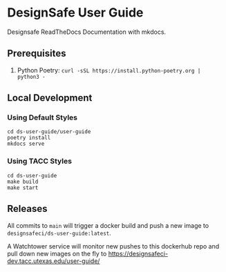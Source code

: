 # DesignSafe User Guide

Designsafe ReadTheDocs Documentation with mkdocs.

## Prerequisites

1. Python Poetry: `curl -sSL https://install.python-poetry.org | python3 -`


## Local Development

### Using Default Styles

```shell
cd ds-user-guide/user-guide
poetry install
mkdocs serve
```

### Using TACC Styles

```shell
cd ds-user-guide
make build
make start
```

## Releases

All commits to `main` will trigger a docker build and push a new image to `designsafeci/ds-user-guide:latest`.

A Watchtower service will monitor new pushes to this dockerhub repo and pull down new images on the fly to https://designsafeci-dev.tacc.utexas.edu/user-guide/
